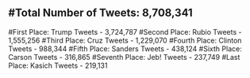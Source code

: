 #Total Number of Tweets: 8,708,341 
---
#First Place: Trump Tweets - 3,724,787
#Second Place: Rubio Tweets - 1,555,256
#Third Place: Cruz Tweets - 1,229,070
#Fourth Place: Clinton Tweets - 988,344
#Fifth Place: Sanders Tweets - 438,124
#Sixth Place: Carson Tweets - 316,865
#Seventh Place: Jeb! Tweets - 237,749
#Last Place: Kasich Tweets - 219,131
